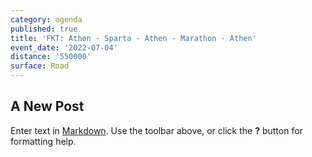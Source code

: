 ```yaml
---
category: agenda
published: true
title: 'FKT: Athen - Sparta - Athen - Marathon - Athen'
event_date: '2022-07-04'
distance: '550000'
surface: Road
---
```

## A New Post

Enter text in [Markdown](http://daringfireball.net/projects/markdown/). Use the toolbar above, or click the **?** button for formatting help.
